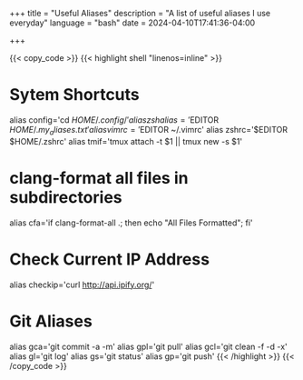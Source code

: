 +++
title = "Useful Aliases"
description = "A list of useful aliases I use everyday"
language = "bash"
date = 2024-04-10T17:41:36-04:00

+++

{{< copy_code >}}
{{< highlight shell "linenos=inline" >}}
# Sytem Shortcuts
alias config='cd $HOME/.config/'
alias zshalias='$EDITOR $HOME/.my_aliases.txt'
alias vimrc='$EDITOR ~/.vimrc'
alias zshrc='$EDITOR $HOME/.zshrc'
alias tmif='tmux attach -t $1 || tmux new -s $1'

# clang-format all files in subdirectories
alias cfa='if clang-format-all .; then echo "All Files Formatted"; fi'

# Check Current IP Address
alias checkip='curl http://api.ipify.org/'

# Git Aliases
alias gca='git commit -a -m'
alias gpl='git pull'
alias gcl='git clean -f -d -x'
alias gl='git log'
alias gs='git status'
alias gp='git push'
{{< /highlight >}}
{{< /copy_code >}}
